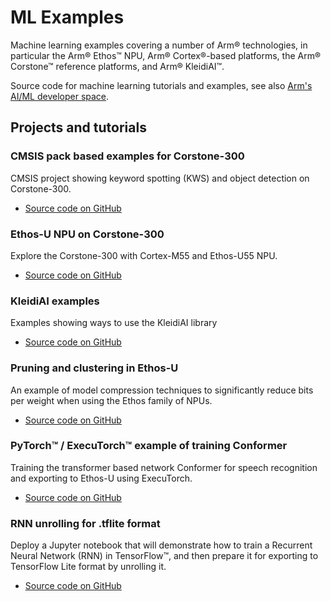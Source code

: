 # ML Examples

Machine learning examples covering a number of Arm® technologies, in particular the Arm® Ethos™ NPU, Arm® Cortex®-based platforms, the Arm® Corstone™ reference platforms, and Arm® KleidiAI™.

Source code for machine learning tutorials and examples, see also [Arm's AI/ML developer space](https://developer.arm.com/ai).

## Projects and tutorials

### CMSIS pack based examples for Corstone-300
CMSIS project showing keyword spotting (KWS) and object detection on Corstone-300.
* [Source code on GitHub](cmsis-pack-examples/README.md)

### Ethos-U NPU on Corstone-300
Explore the Corstone-300 with Cortex-M55 and Ethos-U55 NPU.
* [Source code on GitHub](ethos-u-corstone-300/README.md)

### KleidiAI examples
Examples showing ways to use the KleidiAI library
 * [Source code on GitHub](kleidiai-examples/)

### Pruning and clustering in Ethos-U
An example of model compression techniques to significantly reduce bits per weight when using the Ethos family of NPUs.
 * [Source code on GitHub](pruning-clustering-ethos-u/README.md)

### PyTorch™ / ExecuTorch™ example of training Conformer
Training the transformer based network Conformer for speech recognition and exporting to Ethos-U using ExecuTorch.
 * [Source code on GitHub](pytorch-conformer-train-quantize/README.md)

### RNN unrolling for .tflite format
Deploy a Jupyter notebook that will demonstrate how to train a Recurrent Neural Network (RNN) in TensorFlow™, and then prepare it for exporting to TensorFlow Lite format by unrolling it.
* [Source code on GitHub](rnn-unrolling-tflite/README.md)
